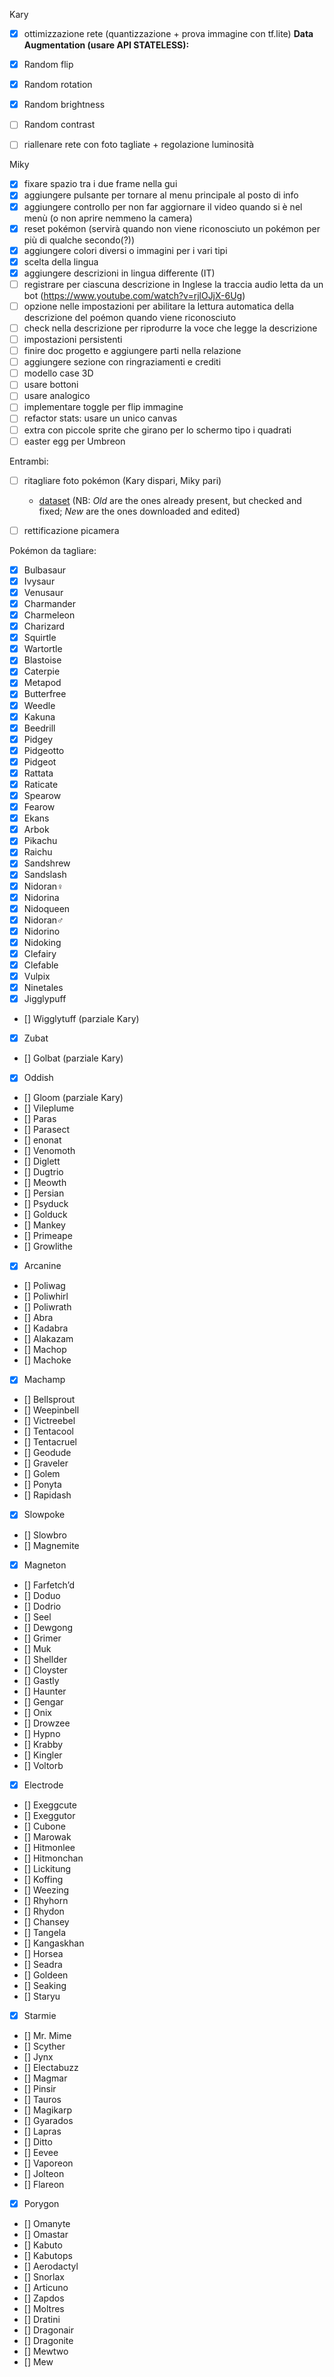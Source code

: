 Kary
- [x] ottimizzazione rete (quantizzazione + prova immagine con tf.lite)
**Data Augmentation (usare API STATELESS):**
- [x] Random flip
- [x] Random rotation
- [x] Random brightness
- [ ] Random contrast   
- [ ] riallenare rete con foto tagliate + regolazione luminosità


Miky
- [x] fixare spazio tra i due frame nella gui
- [x] aggiungere pulsante per tornare al menu principale al posto di info
- [x] aggiungere controllo per non far aggiornare il video quando si è nel menù (o non aprire nemmeno la camera)
- [x] reset pokémon (servirà quando non viene riconosciuto un pokémon per più di qualche secondo(?))
- [x] aggiungere colori diversi o immagini per i vari tipi
- [x] scelta della lingua
- [x] aggiungere descrizioni in lingua differente (IT)
- [ ] registrare per ciascuna descrizione in Inglese la traccia audio letta da un bot (https://www.youtube.com/watch?v=rjlOJjX-6Ug)
- [ ] opzione nelle impostazioni per abilitare la lettura automatica della descrizione del poémon quando viene riconosciuto
- [ ] check nella descrizione per riprodurre la voce che legge la descrizione
- [ ] impostazioni persistenti
- [ ] finire doc progetto e aggiungere parti nella relazione
- [ ] aggiungere sezione con ringraziamenti e crediti
- [ ] modello case 3D
- [ ] usare bottoni
- [ ] usare analogico
- [ ] implementare toggle per flip immagine
- [ ] refactor stats: usare un unico canvas
- [ ] extra con piccole sprite che girano per lo schermo tipo i quadrati
- [ ] easter egg per Umbreon

Entrambi:
- [ ] ritagliare foto pokémon (Kary dispari, Miky pari)
  - [dataset](https://liveunibo-my.sharepoint.com/personal/karina_chichifoi_studio_unibo_it/_layouts/15/onedrive.aspx?isAscending=false&id=%2Fpersonal%2Fkarina%5Fchichifoi%5Fstudio%5Funibo%5Fit%2FDocuments%2FPok%C3%A9dex%2Fdataset&sortField=Modified) (NB: *Old* are the ones already present, but checked and fixed; *New* are the ones downloaded and edited)
- [ ] rettificazione picamera


Pokémon da tagliare:

- [x] Bulbasaur
- [x] Ivysaur
- [x] Venusaur
- [x] Charmander
- [x] Charmeleon
- [x] Charizard
- [x] Squirtle
- [x] Wartortle
- [x] Blastoise
- [x] Caterpie
- [x] Metapod
- [x] Butterfree
- [x] Weedle
- [x] Kakuna
- [x] Beedrill
- [x] Pidgey
- [x] Pidgeotto
- [x] Pidgeot
- [x] Rattata
- [x] Raticate
- [x] Spearow
- [x] Fearow
- [x] Ekans
- [x] Arbok
- [x] Pikachu
- [x] Raichu
- [x] Sandshrew
- [x] Sandslash
- [x] Nidoran♀
- [x] Nidorina
- [x] Nidoqueen
- [x] Nidoran♂
- [x] Nidorino
- [x] Nidoking
- [x] Clefairy
- [x] Clefable
- [x] Vulpix
- [x] Ninetales
- [x] Jigglypuff
- [] Wigglytuff (parziale Kary)
- [x] Zubat
- [] Golbat (parziale Kary)
- [x] Oddish
- [] Gloom (parziale Kary)
- [] Vileplume
- [] Paras
- [] Parasect
- [] enonat
- [] Venomoth
- [] Diglett
- [] Dugtrio
- [] Meowth
- [] Persian
- [] Psyduck
- [] Golduck
- [] Mankey
- [] Primeape
- [] Growlithe
- [x] Arcanine
- [] Poliwag
- [] Poliwhirl
- [] Poliwrath
- [] Abra
- [] Kadabra
- [] Alakazam
- [] Machop
- [] Machoke
- [x] Machamp
- [] Bellsprout
- [] Weepinbell
- [] Victreebel
- [] Tentacool
- [] Tentacruel
- [] Geodude
- [] Graveler
- [] Golem
- [] Ponyta
- [] Rapidash
- [x] Slowpoke
- [] Slowbro
- [] Magnemite
- [x] Magneton
- [] Farfetch’d
- [] Doduo
- [] Dodrio
- [] Seel
- [] Dewgong
- [] Grimer
- [] Muk
- [] Shellder
- [] Cloyster
- [] Gastly
- [] Haunter
- [] Gengar
- [] Onix
- [] Drowzee
- [] Hypno
- [] Krabby
- [] Kingler
- [] Voltorb
- [x] Electrode
- [] Exeggcute
- [] Exeggutor
- [] Cubone
- [] Marowak
- [] Hitmonlee
- [] Hitmonchan
- [] Lickitung
- [] Koffing
- [] Weezing
- [] Rhyhorn
- [] Rhydon
- [] Chansey
- [] Tangela
- [] Kangaskhan
- [] Horsea
- [] Seadra
- [] Goldeen
- [] Seaking
- [] Staryu
- [x] Starmie
- [] Mr. Mime
- [] Scyther
- [] Jynx
- [] Electabuzz
- [] Magmar
- [] Pinsir
- [] Tauros
- [] Magikarp
- [] Gyarados
- [] Lapras
- [] Ditto
- [] Eevee
- [] Vaporeon
- [] Jolteon
- [] Flareon
- [x] Porygon
- [] Omanyte
- [] Omastar
- [] Kabuto
- [] Kabutops
- [] Aerodactyl
- [] Snorlax
- [] Articuno
- [] Zapdos
- [] Moltres
- [] Dratini
- [] Dragonair
- [] Dragonite
- [] Mewtwo
- [] Mew
